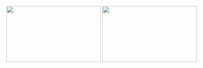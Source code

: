<span><img src="https://github-readme-stats.vercel.app/api?username=bona373737&show_icons=true&theme=vue" height=150 width=250></span>
<span><img src="https://github-readme-stats.vercel.app/api/top-langs/?username=bona373737&layout=compact&theme=vue" height=150 width=250></span>




